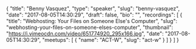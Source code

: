 {
  "title": "Benny Vasquez",
  "type": "speaker",
  "slug": "benny-vasquez",
  "date": "2017-08-05T14:30:29",
  "draft": false,
  "bio": "",
  "recordings": [
    {
      "title": "Webhosting: Your Files on Someone Else's Computer",
      "slug": "webhosting-your-files-on-someone-elses-computer",
      "thumbnail": "https://i.vimeocdn.com/video/651774920_295x166.jpg",
      "date": "2017-08-05T14:30:29",
      "meetups": [
        {
          "name": "ACT-W",
          "slug": "act-w"
        }
      ]
    }
  ]
}